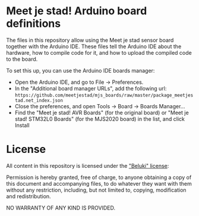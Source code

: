 Meet je stad! Arduino board definitions
=======================================

The files in this repository allow using the Meet je stad sensor board
together with the Arduino IDE. These files tell the Arduino IDE about
the hardware, how to compile code for it, and how to upload the compiled
code to the board.

To set this up, you can use the Arduino IDE boards manager:
 - Open the Arduino IDE, and go to File -> Preferences.
 - In the "Additional board manager URLs", add the following url:
   `https://github.com/meetjestad/mjs_boards/raw/master/package_meetjestad.net_index.json`
 - Close the preferences, and open Tools -> Board -> Boards Manager...
 - Find the "Meet je stad! AVR Boards" (for the original board) or "Meet
   je stad! STM32L0 Boards" (for the MJS2020 board) in the list, and
   click Install

License
=======
All content in this repository is licensed under the ["Beluki"
license][1]:

Permission is hereby granted, free of charge, to anyone obtaining a copy
of this document and accompanying files, to do whatever they want with
them without any restriction, including, but not limited to, copying,
modification and redistribution.

NO WARRANTY OF ANY KIND IS PROVIDED.

[1]: https://github.com/Beluki/License/blob/master/Documentation/License

